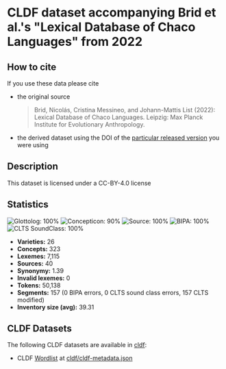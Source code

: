 # CLDF dataset accompanying Brid et al.'s "Lexical Database of Chaco Languages" from 2022

## How to cite

If you use these data please cite
- the original source
  > Brid, Nicolás, Cristina Messineo, and Johann-Mattis List (2022): Lexical Database of Chaco Languages. Leipzig: Max Planck Institute for Evolutionary Anthropology.
- the derived dataset using the DOI of the [particular released version](../../releases/) you were using

## Description


This dataset is licensed under a CC-BY-4.0 license

## Statistics


![Glottolog: 100%](https://img.shields.io/badge/Glottolog-100%25-brightgreen.svg "Glottolog: 100%")
![Concepticon: 90%](https://img.shields.io/badge/Concepticon-90%25-green.svg "Concepticon: 90%")
![Source: 100%](https://img.shields.io/badge/Source-100%25-brightgreen.svg "Source: 100%")
![BIPA: 100%](https://img.shields.io/badge/BIPA-100%25-brightgreen.svg "BIPA: 100%")
![CLTS SoundClass: 100%](https://img.shields.io/badge/CLTS%20SoundClass-100%25-brightgreen.svg "CLTS SoundClass: 100%")

- **Varieties:** 26
- **Concepts:** 323
- **Lexemes:** 7,115
- **Sources:** 40
- **Synonymy:** 1.39
- **Invalid lexemes:** 0
- **Tokens:** 50,138
- **Segments:** 157 (0 BIPA errors, 0 CLTS sound class errors, 157 CLTS modified)
- **Inventory size (avg):** 39.31

## CLDF Datasets

The following CLDF datasets are available in [cldf](cldf):

- CLDF [Wordlist](https://github.com/cldf/cldf/tree/master/modules/Wordlist) at [cldf/cldf-metadata.json](cldf/cldf-metadata.json)